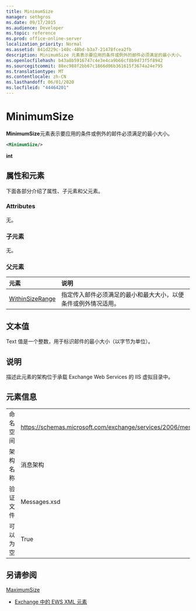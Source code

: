 ```yaml
---
title: MinimumSize
manager: sethgros
ms.date: 09/17/2015
ms.audience: Developer
ms.topic: reference
ms.prod: office-online-server
localization_priority: Normal
ms.assetid: 841d229c-140c-48bd-b3a7-21478fcea2fb
description: MinimumSize 元素表示要应用的条件或例外的邮件必须满足的最小大小。
ms.openlocfilehash: b43a8b5916747c4e3e4ca9b66cf8b9d73f5f8942
ms.sourcegitcommit: 88ec988f2bb67c1866d06b361615f3674a24e795
ms.translationtype: MT
ms.contentlocale: zh-CN
ms.lasthandoff: 06/01/2020
ms.locfileid: "44464201"
---
```

# <a name="minimumsize"></a>MinimumSize

**MinimumSize**元素表示要应用的条件或例外的邮件必须满足的最小大小。 
  
```XML
<MinimumSize/>
```

 **int**
## <a name="attributes-and-elements"></a>属性和元素

下面各部分介绍了属性、子元素和父元素。
  
### <a name="attributes"></a>Attributes

无。
  
### <a name="child-elements"></a>子元素

无。
  
### <a name="parent-elements"></a>父元素

|**元素**|**说明**|
|:-----|:-----|
|[WithinSizeRange](withinsizerange.md) <br/> |指定传入邮件必须满足的最小和最大大小，以便条件或例外情况适用。  <br/> |
   
## <a name="text-value"></a>文本值

Text 值是一个整数，用于标识邮件的最小大小（以字节为单位）。
  
## <a name="remarks"></a>说明

描述此元素的架构位于承载 Exchange Web Services 的 IIS 虚拟目录中。
  
## <a name="element-information"></a>元素信息

|||
|:-----|:-----|
|命名空间  <br/> |https://schemas.microsoft.com/exchange/services/2006/messages  <br/> |
|架构名称  <br/> |消息架构  <br/> |
|验证文件  <br/> |Messages.xsd  <br/> |
|可以为空  <br/> |True  <br/> |
   
## <a name="see-also"></a>另请参阅



[MaximumSize](maximumsize.md)


- [Exchange 中的 EWS XML 元素](ews-xml-elements-in-exchange.md)

